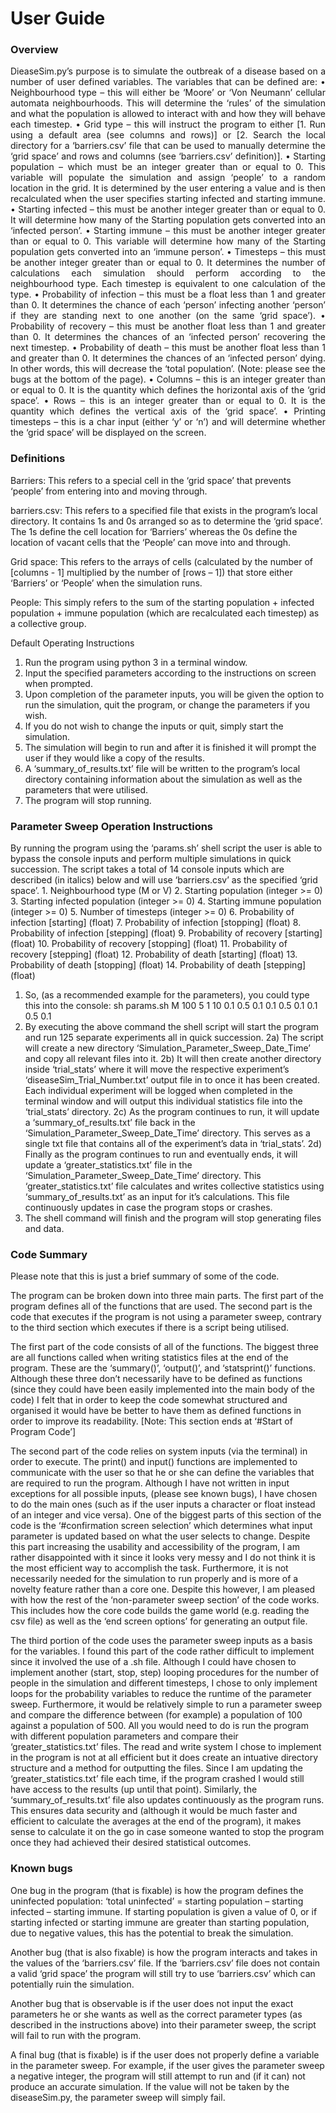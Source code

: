 <h1>User Guide</h1>



<h3>Overview</h3>

<p style="text-align:justify;">DieaseSim.py’s purpose is to simulate the outbreak of a disease based on a number of user defined variables. The variables that can be defined are:
•	Neighbourhood type – this will either be ‘Moore’ or ‘Von Neumann’ cellular automata neighbourhoods. This will determine the ‘rules’ of the simulation and what the population is allowed to interact with and how they will behave each timestep.
•	Grid type – this will instruct the program to either [1. Run using a default area (see columns and rows)] or [2. Search the local directory for a ‘barriers.csv’ file that can be used to manually determine the ‘grid space’ and rows and columns (see ‘barriers.csv’ definition)].
•	Starting population – which must be an integer greater than or equal to 0. This variable will populate the simulation and assign ‘people’ to a random location in the grid. It is determined by the user entering a value and is then recalculated when the user specifies starting infected and starting immune.
•	Starting infected – this must be another integer greater than or equal to 0. It will determine how many of the Starting population gets converted into an ‘infected person’.
•	Starting immune – this must be another integer greater than or equal to 0. This variable will determine how many of the Starting population gets converted into an ‘immune person’.
•	Timesteps – this must be another integer greater than or equal to 0. It determines the number of calculations each simulation should perform according to the neighbourhood type. Each timestep is equivalent to one calculation of the type.
•	Probability of infection – this must be a float less than 1 and greater than 0. It determines the chance of each ‘person’ infecting another ‘person’ if they are standing next to one another (on the same ‘grid space’).
•	Probability of recovery – this must be another float less than 1 and greater than 0. It determines the chances of an ‘infected person’ recovering the next timestep.
•	Probability of death – this must be another float less than 1 and greater than 0. It determines the chances of an ‘infected person’ dying. In other words, this will decrease the ‘total population’. (Note: please see the bugs at the bottom of the page).
•	Columns – this is an integer greater than or equal to 0. It is the quantity which defines the horizontal axis of the ‘grid space’.
•	Rows – this is an integer greater than or equal to 0. It is the quantity which defines the vertical axis of the ‘grid space’.
•	Printing timesteps – this is a char input (either ‘y’ or ‘n’) and will determine whether the ‘grid space’ will be displayed on the screen.</p>



<h3> Definitions </h3>

Barriers: This refers to a special cell in the ‘grid space’ that prevents ‘people’ from entering into and moving through.

barriers.csv: This refers to a specified file that exists in the program’s local directory. It contains 1s and 0s arranged so as to determine the ‘grid space’. The 1s define the cell location for ‘Barriers’ whereas the 0s define the location of vacant cells that the ‘People’ can move into and through.

Grid space: This refers to the arrays of cells (calculated by the number of [columns - 1] multiplied by the number of [rows – 1]) that store either ‘Barriers’ or ‘People’ when the simulation runs.

People: This simply refers to the sum of the starting population + infected population + immune population (which are recalculated each timestep) as a collective group.

Default Operating Instructions
1) Run the program using python 3 in a terminal window.
2) Input the specified parameters according to the instructions on screen when prompted.
3) Upon completion of the parameter inputs, you will be given the option to run the simulation, quit the program, or change the parameters if you wish.
4) If you do not wish to change the inputs or quit, simply start the simulation.
5) The simulation will begin to run and after it is finished it will prompt the user if they would like a copy of the results.
6) A ‘summary_of_results.txt’ file will be written to the program’s local directory containing information about the simulation as well as the parameters that were utilised.
7) The program will stop running.



<h3> Parameter Sweep Operation Instructions </h3> 

By running the program using the ‘params.sh’ shell script the user is able to bypass the console inputs and perform multiple simulations in quick succession. The script takes a total of 14 console inputs which are described (in italics) below and will use ‘barriers.csv’ as the specified ‘grid space’.
	1. Neighbourhood type (M or V)
	2. Starting population (integer >= 0)
	3. Starting infected population (integer >= 0)
	4. Starting immune population (integer >= 0)
	5. Number of timesteps (integer >= 0)
	6. Probability of infection [starting] (float)
	7. Probability of infection [stopping] (float)
	8. Probability of infection [stepping] (float)
	9. Probability of recovery [starting] (float)
	10. Probability of recovery [stopping] (float)
	11. Probability of recovery [stepping] (float)
	12. Probability of death [starting] (float)
	13. Probability of death [stopping] (float)
	14. Probability of death [stepping] (float)

1) So, (as a recommended example for the parameters), you could type this into the console:
sh params.sh M 100 5 1 10 0.1 0.5 0.1 0.1 0.5 0.1 0.1 0.5 0.1
2) By executing the above command the shell script will start the program and run 125 separate 	experiments all in quick succession. 
2a) The script will create a new directory ‘Simulation_Parameter_Sweep_Date_Time’ and copy all 	relevant files into it. 
2b) It will then create another directory inside ‘trial_stats’ where it will move the respective 	experiment’s ‘diseaseSim_Trial_Number.txt’ output file in to once it has been created. 
	Each individual experiment will be logged when completed in the terminal window and will 	output this individual statistics file into the ‘trial_stats’ directory.
2c) As the program continues to run, it will update a ‘summary_of_results.txt’ file back in the 	‘Simulation_Parameter_Sweep_Date_Time’ directory. This serves as a single txt file that 	contains all of the experiment’s data in ‘trial_stats’.
2d) Finally as the program continues to run and eventually ends, it will update a 	‘greater_statistics.txt’ file in the ‘Simulation_Parameter_Sweep_Date_Time’ directory.
	This ‘greater_statistics.txt’ file calculates and writes collective statistics using 	‘summary_of_results.txt’ as an input for it’s calculations. 
	This file continuously updates in case the program stops or crashes.
3) The shell command will finish and the program will stop generating files and data.



<h3>Code Summary</h3>

Please note that this is just a brief summary of some of the code.

The program can be broken down into three main parts. The first part of the program defines all of the functions that are used. The second part is the code that executes if the program is not using a parameter sweep, contrary to the third section which executes if there is a script being utilised.

The first part of the code consists of all of the functions. The biggest three are all functions called when writing statistics files at the end of the program. These are the ‘summary()’, ‘output()’, and ‘statsprint()’ functions. Although these three don’t necessarily have to be defined as functions (since they could have been easily implemented into the main body of the code) I felt that in order to keep the code somewhat structured and organised it would have be better to have them as defined functions in order to improve its readability. [Note: This section ends at ‘#Start of Program Code’]

The second part of the code relies on system inputs (via the terminal) in order to execute.
The print() and input() functions are implemented to communicate with the user so that he or she can define the variables that are required to run the program. Although I have not written in input exceptions for all possible inputs, (please see known bugs), I have chosen to do the main ones (such as if the user inputs a character or float instead of an integer and vice versa). 
One of the biggest parts of this section of the code is the ‘#confirmation screen selection’ which determines what input parameter is updated based on what the user selects to change. Despite this part increasing the usability and accessibility of the program, I am rather disappointed with it since it looks very messy and I do not think it is the most efficient way to accomplish the task. Furthermore, it is not necessarily needed for the simulation to run properly and is more of a novelty feature rather than a core one.
Despite this however, I am pleased with how the rest of the ‘non-parameter sweep section’ of the code works. This includes how the core code builds the game world (e.g. reading the csv file) as well as the ‘end screen options’ for generating an output file.

The third portion of the code uses the parameter sweep inputs as a basis for the variables. I found this part of the code rather difficult to implement since it involved the use of a .sh file. Although I could have chosen to implement another (start, stop, step) looping procedures for the number of people in the simulation and different timesteps, I chose to only implement loops for the probability variables to reduce the runtime of the parameter sweep.
Furthermore, it would be relatively simple to run a parameter sweep and compare the difference between (for example) a population of 100 against a population of 500. All you would need to do is run the program with different population parameters and compare their ‘greater_statistics.txt’ files.
The read and write system I chose to implement in the program is not at all efficient but it does create an intuative directory structure and a method for outputting the files. Since I am updating the ‘greater_statistics.txt’ file each time, if the program crashed I would still have access to the results (up until that point). Similarly, the ‘summary_of_results.txt’ file also updates continuously as the program runs. This ensures data security and (although it would be much faster and efficient to calculate the averages at the end of the program), it makes sense to calculate it on the go in case someone wanted to stop the program once they had achieved their desired statistical outcomes.



<h3>Known bugs</h3>

One bug in the program (that is fixable) is how the program defines the uninfected population:
‘total uninfected’ = starting population – starting infected – starting immune.
If starting population is given a value of 0, or if starting infected or starting immune are greater than starting population, due to negative values, this has the potential to break the simulation.

Another bug (that is also fixable) is how the program interacts and takes in the values of the ‘barriers.csv’ file. If the ‘barriers.csv’ file does not contain a valid ‘grid space’ the program will still try to use ‘barriers.csv’ which can potentially ruin the simulation.

Another bug that is observable is if the user does not input the exact parameters he or she wants as well as the correct parameter types (as described in the instructions above) into their parameter sweep, the script will fail to run with the program.

A final bug (that is fixable) is if the user does not properly define a variable in the parameter sweep. For example, if the user gives the parameter sweep a negative integer, the program will still attempt to run and (if it can) not produce an accurate simulation. If the value will not be taken by the diseaseSim.py, the parameter sweep will simply fail.
